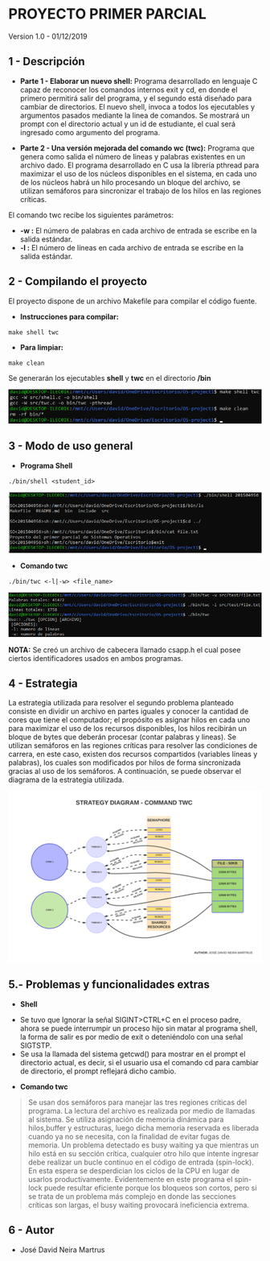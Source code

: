
PROYECTO PRIMER PARCIAL
======================
Version 1.0 - 01/12/2019

1 - Descripción
---------------
* **Parte 1 - Elaborar un nuevo shell:** Programa desarrollado en lenguaje C capaz de reconocer los comandos internos exit y cd, en donde el primero permitirá salir del programa, y el segundo está diseñado para cambiar de directorios. El nuevo shell, invoca a todos los ejecutables y argumentos pasados mediante la linea de comandos. Se mostrará un prompt con el directorio actual y un id de estudiante, el cual será ingresado como argumento del programa.

* **Parte 2 - Una versión mejorada del comando wc (twc):** Programa que genera como salida el número de lineas y palabras existentes en un archivo dado. El programa desarrollado en C usa la librería pthread para maximizar el uso de los núcleos disponibles en el sistema, en cada uno de los núcleos habrá un hilo procesando un bloque del archivo, se utilizan semáforos para sincronizar el trabajo de los hilos en las regiones críticas.

El comando twc recibe los siguientes parámetros:

* **-w :** El número de palabras en cada archivo de entrada se escribe en la salida estándar.
* **-l :** El número de líneas en cada archivo de entrada se escribe en la salida estándar.


2 - Compilando el proyecto
----------------------------
El proyecto dispone de un archivo Makefile para compilar el código fuente.

* **Instrucciones para compilar:**
```
make shell twc
```
* **Para limpiar:**
```
make clean
```
Se generarán los ejecutables **shell** y **twc** en el directorio **/bin**

![Make](images/imagen0.png)

3 - Modo de uso general
------------------------

* **Programa Shell**
```
./bin/shell <student_id>

```
![Nuevo Shell](imagen1.png)
* **Comando twc**

```
./bin/twc <-l|-w> <file_name>

```
![Comando twc](images/imagen2.png)

**NOTA:** Se creó un archivo de cabecera llamado csapp.h el cual posee ciertos identificadores usados en ambos programas.

4 - Estrategia
---------------
La estrategia utilizada para resolver el segundo problema planteado consiste en dividir un archivo en partes iguales y conocer la cantidad de cores que tiene el computador; el propósito es asignar hilos en cada uno para maximizar el uso de los recursos disponibles, los hilos recibirán un bloque de bytes que deberán procesar (contar palabras y lineas). Se utilizan semáforos en las regiones críticas para resolver las condiciones de carrera, en este caso, existen dos recursos compartidos (variables líneas y palabras), los cuales son modificados por hilos de forma sincronizada gracias al uso de los semáforos. A continuación, se puede observar el diagrama de la estrategia utilizada.

![Diagrama](images/imagen3.png)

5.- Problemas y funcionalidades extras
---------------
* **Shell** 
- Se tuvo que Ignorar la señal SIGINT>CTRL+C en el proceso padre, ahora se puede interrumpir un proceso hijo sin matar al programa shell, la forma de salir es por medio de exit o deteniéndolo con una señal SIGTSTP.
- Se usa la llamada del sistema getcwd() para mostrar en el prompt el directorio actual, es decir, si el usuario usa el comando cd para cambiar de directorio, el prompt reflejará dicho cambio.

* **Comando twc**
> Se usan dos semáforos para manejar las tres regiones críticas del programa.
> La lectura del archivo es realizada por medio de llamadas al sistema.
> Se utiliza asignación de memoria dinámica para hilos,buffer y estructuras, luego dicha memoria reservada es liberada cuando ya no se necesita, con la finalidad de evitar fugas de memoria.
> Un problema detectado es busy waiting ya que mientras un hilo está en su sección crítica, cualquier otro hilo que intente ingresar debe realizar un bucle continuo en el código de entrada (spin-lock). En esta espera se desperdician los ciclos de la CPU en lugar de usarlos productivamente. Evidentemente en este programa el spin-lock puede resultar eficiente porque los bloqueos son cortos, pero si se trata de un problema más complejo en donde las secciones críticas son largas, el busy waiting provocará ineficiencia extrema. 

6 - Autor
-----------

* José David Neira Martrus
